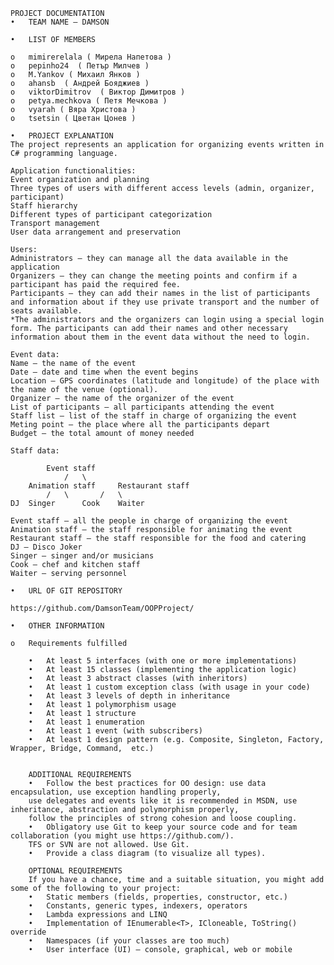 	

	PROJECT DOCUMENTATION
	•	TEAM NAME – DAMSON

	•	LIST OF MEMBERS

	o	mimirerelala ( Мирела Напетова )
	o	pepinho24  ( Петър Милчев )
	o	M.Yankov ( Михаил Янков )
	o	ahansb  ( Андрей Бояджиев )
	o	viktorDimitrov  ( Виктор Димитров )
	o	petya.mechkova ( Петя Мечкова )
	o	vyarah ( Вяра Христова )
	o	tsetsin ( Цветан Цонев )

	•	PROJECT EXPLANATION
	The project represents an application for organizing events written in C# programming language.

	Application functionalities:
	Event organization and planning
	Three types of users with different access levels (admin, organizer, participant)
	Staff hierarchy 
	Different types of participant categorization
	Transport management
	User data arrangement and preservation
	
	Users:
	Administrators – they can manage all the data available in the application
	Organizers – they can change the meeting points and confirm if a participant has paid the required fee.
	Participants – they can add their names in the list of participants and information about if they use private transport and the number of seats available.
	*The administrators and the organizers can login using a special login form. The participants can add their names and other necessary information about them in the event data without the need to login. 
	
	Event data:
	Name – the name of the event
	Date – date and time when the event begins
	Location – GPS coordinates (latitude and longitude) of the place with the name of the venue (optional).
	Organizer – the name of the organizer of the event
	List of participants – all participants attending the event
	Staff list – list of the staff in charge of organizing the event
	Meting point – the place where all the participants depart
	Budget – the total amount of money needed
	
	Staff data:
	
			Event staff
				/	\
		Animation staff		Restaurant staff
			/	\		/	\
	DJ	Singer		Cook	Waiter
	
	Event staff – all the people in charge of organizing the event
	Animation staff – the staff responsible for animating the event
	Restaurant staff – the staff responsible for the food and catering
	DJ – Disco Joker
	Singer – singer and/or musicians
	Cook – chef and kitchen staff
	Waiter – serving personnel

	•	URL OF GIT REPOSITORY
	
	https://github.com/DamsonTeam/OOPProject/

	•	OTHER INFORMATION
	
	o	Requirements fulfilled
		
		•	At least 5 interfaces (with one or more implementations)
		•	At least 15 classes (implementing the application logic)
		•	At least 3 abstract classes (with inheritors)
		•	At least 1 custom exception class (with usage in your code)
		•	At least 3 levels of depth in inheritance
		•	At least 1 polymorphism usage
		•	At least 1 structure
		•	At least 1 enumeration
		•	At least 1 event (with subscribers)
		•	At least 1 design pattern (e.g. Composite, Singleton, Factory, Wrapper, Bridge, Command,  etc.)

		
		ADDITIONAL REQUIREMENTS
		•	Follow the best practices for OO design: use data encapsulation, use exception handling properly,
		use delegates and events like it is recommended in MSDN, use inheritance, abstraction and polymorphism properly, 
		follow the principles of strong cohesion and loose coupling.
		•	Obligatory use Git to keep your source code and for team collaboration (you might use https://github.com/). 
		TFS or SVN are not allowed. Use Git.
		•	Provide a class diagram (to visualize all types).

		OPTIONAL REQUIREMENTS
		If you have a chance, time and a suitable situation, you might add some of the following to your project:
		•	Static members (fields, properties, constructor, etc.)
		•	Constants, generic types, indexers, operators
		•	Lambda expressions and LINQ
		•	Implementation of IEnumerable<T>, ICloneable, ToString() override
		•	Namespaces (if your classes are too much) 
		•	User interface (UI) – console, graphical, web or mobile


		
